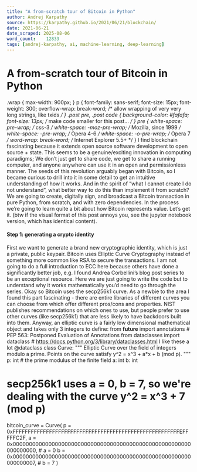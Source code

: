```yaml
---
title: "A from-scratch tour of Bitcoin in Python"
author: Andrej Karpathy
source: https://karpathy.github.io/2021/06/21/blockchain/
date: 2021-06-21
date_scraped: 2025-08-06
word_count:    12833
tags: [andrej-karpathy, ai, machine-learning, deep-learning]
---
```


# A from-scratch tour of Bitcoin in Python

.wrap {
    max-width: 900px;
}
p {
    font-family: sans-serif;
    font-size: 15px;
    font-weight: 300;
    overflow-wrap: break-word; /* allow wrapping of very very long strings, like txids */
}
.post pre,
.post code {
    background-color: #fafafa;
    font-size: 13px; /* make code smaller for this post... */
}
pre {
 white-space: pre-wrap;       /* css-3 */
 white-space: -moz-pre-wrap;  /* Mozilla, since 1999 */
 white-space: -pre-wrap;      /* Opera 4-6 */
 white-space: -o-pre-wrap;    /* Opera 7 */
 word-wrap: break-word;       /* Internet Explorer 5.5+ */
}
I find blockchain fascinating because it extends open source software development to open source + state. This seems to be a genuine/exciting innovation in computing paradigms; We don’t just get to share code, we get to share a running computer, and anyone anywhere can use it in an open and permissionless manner. The seeds of this revolution arguably began with Bitcoin, so I became curious to drill into it in some detail to get an intuitive understanding of how it works. And in the spirit of “what I cannot create I do not understand”, what better way to do this than implement it from scratch?
We are going to create, digitally sign, and broadcast a Bitcoin transaction in pure Python, from scratch, and with zero dependencies. In the process we’re going to learn quite a bit about how Bitcoin represents value. Let’s get it.
(btw if the visual format of this post annoys you, see the jupyter notebook version, which has identical content).
#### Step 1: generating a crypto identity
First we want to generate a brand new cryptographic identity, which is just a private, public keypair. Bitcoin uses Elliptic Curve Cryptography instead of something more common like RSA to secure the transactions. I am not going to do a full introduction to ECC here because others have done a significantly better job, e.g. I found Andrea Corbellini’s blog post series to be an exceptional resource. Here we are just going to write the code but to understand why it works mathematically you’d need to go through the series.
Okay so Bitcoin uses the secp256k1 curve. As a newbie to the area I found this part fascinating - there are entire libraries of different curves you can choose from which offer different pros/cons and properties. NIST publishes recommendations on which ones to use, but people prefer to use other curves (like secp256k1) that are less likely to have backdoors built into them. Anyway, an elliptic curve is a fairly low dimensional mathematical object and takes only 3 integers to define:
from __future__ import annotations # PEP 563: Postponed Evaluation of Annotations
from dataclasses import dataclass # https://docs.python.org/3/library/dataclasses.html I like these a lot
@dataclass
class Curve:
    """
    Elliptic Curve over the field of integers modulo a prime.
    Points on the curve satisfy y^2 = x^3 + a*x + b (mod p).
    """
    p: int # the prime modulus of the finite field
    a: int
    b: int
# secp256k1 uses a = 0, b = 7, so we're dealing with the curve y^2 = x^3 + 7 (mod p)
bitcoin_curve = Curve(
    p = 0xFFFFFFFFFFFFFFFFFFFFFFFFFFFFFFFFFFFFFFFFFFFFFFFFFFFFFFFEFFFFFC2F,
    a = 0x0000000000000000000000000000000000000000000000000000000000000000, # a = 0
    b = 0x0000000000000000000000000000000000000000000000000000000000000007, # b = 7
)
